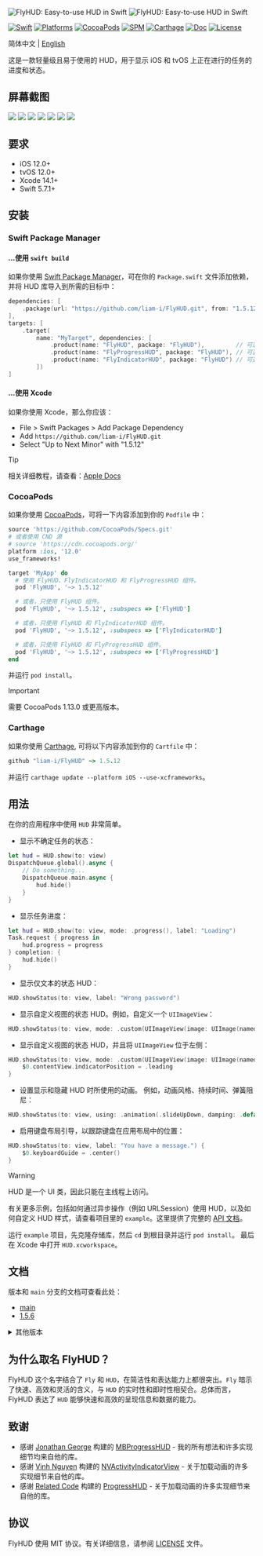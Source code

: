 ![FlyHUD: Easy-to-use HUD in Swift](https://raw.githubusercontent.com/wiki/liam-i/FlyHUD/logo-dark.png#gh-dark-mode-only)
![FlyHUD: Easy-to-use HUD in Swift](https://raw.githubusercontent.com/wiki/liam-i/FlyHUD/logo-light.png#gh-light-mode-only)

[![Swift](https://img.shields.io/badge/Swift-5.7_5.8_5.9_5.10-orange?style=flat-square)](https://img.shields.io/badge/Swift-5.7_5.8_5.9_5.10-Orange?style=flat-square)
[![Platforms](https://img.shields.io/badge/Platforms-iOS_tvOS_visionOS-yellowgreen?style=flat-square)](https://img.shields.io/badge/Platforms-iOS_tvOS_visionOS-Green?style=flat-square)
[![CocoaPods](https://img.shields.io/cocoapods/v/FlyHUD.svg?style=flat)](https://cocoapods.org/pods/FlyHUD)
[![SPM](https://img.shields.io/badge/SPM-supported-DE5C43.svg?style=flat)](https://swift.org/package-manager)
[![Carthage](https://img.shields.io/badge/Carthage-supported-4BC51D.svg?style=flat-square)](https://github.com/Carthage/Carthage)
[![Doc](https://img.shields.io/badge/Swift-Doc-DE5C43.svg?style=flat)](https://liam-i.github.io/FlyHUD/main/documentation/flyhud)
[![License](https://img.shields.io/cocoapods/l/FlyHUD.svg?style=flat)](https://github.com/liam-i/FlyHUD/blob/main/LICENSE)

简体中文 | [English](./README.md)

这是一款轻量级且易于使用的 HUD，用于显示 iOS 和 tvOS 上正在进行的任务的进度和状态。

## 屏幕截图

[![](https://raw.githubusercontent.com/wiki/liam-i/FlyHUD/Screenshots/1-1-small.png)](https://raw.githubusercontent.com/wiki/liam-i/FlyHUD/Screenshots/1-1.png)
[![](https://raw.githubusercontent.com/wiki/liam-i/FlyHUD/Screenshots/1-2-small.png)](https://raw.githubusercontent.com/wiki/liam-i/FlyHUD/Screenshots/1-2.png)
[![](https://raw.githubusercontent.com/wiki/liam-i/FlyHUD/Screenshots/1-3-small.png)](https://raw.githubusercontent.com/wiki/liam-i/FlyHUD/Screenshots/1-3.png)
[![](https://raw.githubusercontent.com/wiki/liam-i/FlyHUD/Screenshots/1-4-small.png)](https://raw.githubusercontent.com/wiki/liam-i/FlyHUD/Screenshots/1-4.png)
[![](https://raw.githubusercontent.com/wiki/liam-i/FlyHUD/Screenshots/1-6-small.png)](https://raw.githubusercontent.com/wiki/liam-i/FlyHUD/Screenshots/1-6.png)
[![](https://raw.githubusercontent.com/wiki/liam-i/FlyHUD/Screenshots/1-8-small.png)](https://raw.githubusercontent.com/wiki/liam-i/FlyHUD/Screenshots/1-8.png)
[![](https://raw.githubusercontent.com/wiki/liam-i/FlyHUD/Screenshots/1-7-small.png)](https://raw.githubusercontent.com/wiki/liam-i/FlyHUD/Screenshots/1-7.png)

## 要求

* iOS 12.0+ 
* tvOS 12.0+ 
* Xcode 14.1+
* Swift 5.7.1+

## 安装

### Swift Package Manager

#### ...使用 `swift build`

如果你使用 [Swift Package Manager](https://www.swift.org/documentation/package-manager)，可在你的 `Package.swift` 文件添加依赖，并将 HUD 库导入到所需的目标中：

```swift
dependencies: [
    .package(url: "https://github.com/liam-i/FlyHUD.git", from: "1.5.12")
],
targets: [
    .target(
        name: "MyTarget", dependencies: [
            .product(name: "FlyHUD", package: "FlyHUD"),         // 可选
            .product(name: "FlyProgressHUD", package: "FlyHUD"), // 可选
            .product(name: "FlyIndicatorHUD", package: "FlyHUD") // 可选
        ])
]
```

#### ...使用 Xcode

如果你使用 Xcode，那么你应该：

- File > Swift Packages > Add Package Dependency
- Add `https://github.com/liam-i/FlyHUD.git`
- Select "Up to Next Minor" with "1.5.12"

> [!TIP]
> 相关详细教程，请查看：[Apple Docs](https://developer.apple.com/documentation/xcode/adding-package-dependencies-to-your-app)

### CocoaPods

如果你使用 [CocoaPods](https://cocoapods.org)，可将一下内容添加到你的 `Podfile` 中：

```ruby
source 'https://github.com/CocoaPods/Specs.git'
# 或者使用 CND 源
# source 'https://cdn.cocoapods.org/'
platform :ios, '12.0'
use_frameworks!

target 'MyApp' do
  # 使用 FlyHUD、FlyIndicatorHUD 和 FlyProgressHUD 组件。
  pod 'FlyHUD', '~> 1.5.12'

  # 或者，只使用 FlyHUD 组件。
  pod 'FlyHUD', '~> 1.5.12', :subspecs => ['FlyHUD']

  # 或者，只使用 FlyHUD 和 FlyIndicatorHUD 组件。
  pod 'FlyHUD', '~> 1.5.12', :subspecs => ['FlyIndicatorHUD']

  # 或者，只使用 FlyHUD 和 FlyProgressHUD 组件。
  pod 'FlyHUD', '~> 1.5.12', :subspecs => ['FlyProgressHUD']
end
```

并运行 `pod install`。

> [!IMPORTANT]  
> 需要 CocoaPods 1.13.0 或更高版本。

### Carthage

如果你使用 [Carthage](https://github.com/Carthage/Carthage), 可将以下内容添加到你的 `Cartfile` 中：

```ruby
github "liam-i/FlyHUD" ~> 1.5.12
```

并运行 `carthage update --platform iOS --use-xcframeworks`。

## 用法

在你的应用程序中使用 `HUD` 非常简单。

* 显示不确定任务的状态：

```swift
let hud = HUD.show(to: view)
DispatchQueue.global().async {
    // Do something...
    DispatchQueue.main.async {
        hud.hide()
    }
}
```

* 显示任务进度：

```swift
let hud = HUD.show(to: view, mode: .progress(), label: "Loading")
Task.request { progress in
    hud.progress = progress
} completion: {
    hud.hide()
}
```

* 显示仅文本的状态 HUD：

```swift
HUD.showStatus(to: view, label: "Wrong password")
```

* 显示自定义视图的状态 HUD。例如，自定义一个 `UIImageView`：

```swift
HUD.showStatus(to: view, mode: .custom(UIImageView(image: UIImage(named: "Checkmark")?.withRenderingMode(.alwaysTemplate))), label: "Completed")
```

* 显示自定义视图的状态 HUD，并且将 `UIImageView` 位于左侧：

```swift
HUD.showStatus(to: view, mode: .custom(UIImageView(image: UIImage(named: "warning"))), label: "You have an unfinished task.") {
    $0.contentView.indicatorPosition = .leading
}
```

* 设置显示和隐藏 HUD 时所使用的动画。 例如，动画风格、持续时间、弹簧阻尼：

```swift
HUD.showStatus(to: view, using: .animation(.slideUpDown, damping: .default, duration: 0.3), label: "Wrong password")
```

* 启用键盘布局引导，以跟踪键盘在应用布局中的位置：

```swift
HUD.showStatus(to: view, label: "You have a message.") {
    $0.keyboardGuide = .center()
}
```

> [!WARNING]
> HUD 是一个 UI 类，因此只能在主线程上访问。

有关更多示例，包括如何通过异步操作（例如 URLSession）使用 HUD，以及如何自定义 HUD 样式，请查看项目里的 `example`。这里提供了完整的 [API 文档](https://liam-i.github.io/FlyHUD/main/documentation/flyhud)。

运行 `example` 项目，先克隆存储库，然后 `cd` 到根目录并运行 `pod install`。 最后在 Xcode 中打开 `HUD.xcworkspace`。

## 文档

版本和 `main` 分支的文档可查看此处：

* [main](https://liam-i.github.io/FlyHUD/main/documentation/flyhud)
* [1.5.6](https://liam-i.github.io/FlyHUD/1.5.6/documentation/flyhud)

<details>
  <summary>
  其他版本
  </summary>

* [1.5.4](https://liam-i.github.io/FlyHUD/1.5.4/documentation/lphud)
* [1.5.3](https://liam-i.github.io/FlyHUD/1.5.3/documentation/lphud)
* [1.4.0](https://liam-i.github.io/FlyHUD/1.4.0/documentation/lphud)
* [1.3.7](https://liam-i.github.io/FlyHUD/1.3.7/documentation/lphud)
* [1.2.6](https://liam-i.github.io/FlyHUD/1.2.6/documentation/lphud)
* [1.1.0](https://liam-i.github.io/FlyHUD/1.1.0/documentation/lpprogresshud)

  </details>

## 为什么取名 FlyHUD？

FlyHUD 这个名字结合了 `Fly` 和 `HUD`，在简洁性和表达能力上都很突出。`Fly` 暗示了快速、高效和灵活的含义，与 `HUD` 的实时性和即时性相契合。总体而言，FlyHUD 表达了 `HUD` 能够快速和高效的呈现信息和数据的能力。

## 致谢

* 感谢 [Jonathan George](https://github.com/jdg) 构建的 [MBProgressHUD](https://github.com/jdg/MBProgressHUD) - 我的所有想法和许多实现细节均来自他的库。
* 感谢 [Vinh Nguyen](https://github.com/ninjaprox) 构建的 [NVActivityIndicatorView](https://github.com/ninjaprox/NVActivityIndicatorView) - 关于加载动画的许多实现细节来自他的库。
* 感谢 [Related Code](https://github.com/relatedcode) 构建的 [ProgressHUD](https://github.com/relatedcode/ProgressHUD) - 关于加载动画的许多实现细节来自他的库。

## 协议

FlyHUD 使用 MIT 协议。有关详细信息，请参阅 [LICENSE](./LICENSE) 文件。
